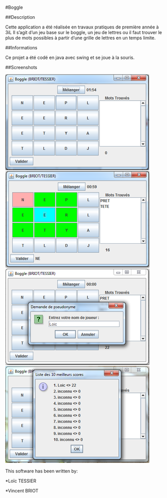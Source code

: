 #Boggle

##Description

Cette application a été réalisée en travaux pratiques de première année à 3iL
Il s’agit d’un jeu base sur le boggle, un jeu de lettres ou il faut trouver le plus de mots possibles à partir d’une grille de lettres en un temps limite. 

##Informations

Ce projet a été codé en java avec swing et se joue à la souris.

##Screenshots

![screenshot](doc/capture_jeu1.png)
![screenshot](doc/capture_jeu2.png)
![screenshot](doc/capture_jeu3.png)
![screenshot](doc/capture_jeu4.png)

This software has been written by:

*Loïc TESSIER 

*Vincent BRIOT
